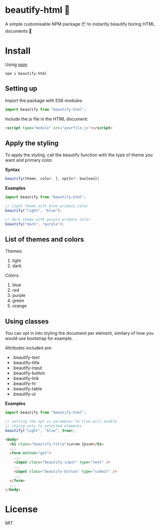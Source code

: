 # beautify-html 🎨

A simple customisable NPM package 📦 to instantly beautify boring HTML documents 🎨

# Install

Using [npm](http://npmjs.org):

```
npm i beautify-html
```

## Setting up

Import the package with ES6 modules:

```js
import beautify from "beautify-html";
```

Include the js file in the HTML document:

```html
<script type="module" src="yourfile.js"></script>
```

## Apply the styling

To apply the styling, call the beautify function with the type of theme you want and primary color.

**Syntax**

```js
beautify(theme, color, [, optIn?: boolean])
```

**Examples**

```js
import beautify from "beautify-html";

// light theme with blue primary color
beautify("light", "blue");

// dark theme with purple primary color
beautify("dark", "purple");
```

## List of themes and colors

Themes:

1. light
2. dark

Colors:

1. blue
2. red
3. purple
4. green
5. orange

## Using classes

You can opt in into styling the document per element, similary of how you would use bootstrap for example.

Attributes included are:

- .beautify-text
- .beautify-title
- .beautify-input
- .beautify-button
- .beautify-link
- .beautify-hr
- .beautify-table
- .beautify-ul

**Examples**

```js
import beautify from "beautify-html";

// setting the opt in parameter to true will enable
// stying only to selected elements
beautify("light", "blue", true);
```

```html
<body>
  <h1 class="beautify-title">Lorem Ipsum</h1>
  ...
  <form method="get">
    ...
    <input class="beautify-input" type="text" />
    ...
    <input class="beautify-button" type="submit" />
    ...
  </form>
  ...
</body>
```

# License

MIT
